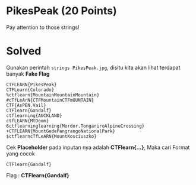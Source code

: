 # PikesPeak (20 Points)
Pay attention to those strings!
# Solved
Gunakan perintah <code>strings PikesPeak.jpg</code>, disitu kita akan lihat terdapat banyak <b>Fake Flag</b>
```
CTFLEARN{PikesPeak}
CTFLearn{Colorado}
%ctflearn{MountainMountainMountain}
#cTfLeArN{CTFMountainCTFmOUNTAIN}
CTF{AsPEN.Vail}
CTFlearn{Gandalf}
ctflearning{AUCKLAND}
ctfLEARN{MtDoom}
6ctflearninglearning{Mordor.TongariroAlpineCrossing}
+CTFLEARN{MountGedePangrangoNationalPark}
$ctflearncTfLeARN{MountKosciuszko}
```
Cek <b>Placeholder</b> pada inputan nya adalah <b>CTFlearn{...}</b>, Maka cari Format yang cocok
```
CTFlearn{Gandalf}
```
Flag : <b>CTFlearn{Gandalf}</b>

